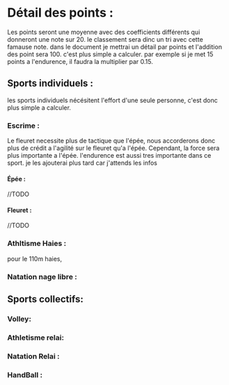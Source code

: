 # Détail des points :
Les points seront une moyenne avec des coefficients différents qui donneront une note sur 20. le classement sera dinc un tri avec cette famause note. dans le document je mettrai un détail par points et l'addition des point sera 100. c'est plus simple a calculer. par exemple si je met 15 points a l'endurence, il faudra la multiplier par 0.15.
## Sports individuels :
les sports individuels nécésitent l'effort d'une seule personne, c'est donc plus simple a calculer.
### Escrime :
Le fleuret necessite plus de tactique que l'épée, nous accorderons donc plus de crédit a l'agilité sur le fleuret qu'a l'épée. Cependant, la force sera plus importante a l'épée. l'endurence est aussi tres importante dans ce sport. je les ajouterai plus tard car j'attends les infos
#### Épée :
//TODO
#### Fleuret :
//TODO
### Athltisme Haies :
pour le 110m haies, 

### Natation nage libre :

## Sports collectifs:
### Volley:
### Athletisme relai:
### Natation Relai :
### HandBall :